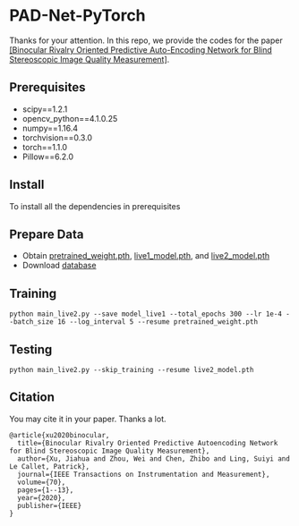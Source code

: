# PAD-Net-PyTorch

Thanks for your attention. In this repo, we provide the codes for the paper [[Binocular Rivalry Oriented Predictive Auto-Encoding Network for Blind Stereoscopic Image Quality Measurement]](https://arxiv.org/abs/1909.01738).

## Prerequisites
+ scipy==1.2.1
+ opencv_python==4.1.0.25
+ numpy==1.16.4
+ torchvision==0.3.0
+ torch==1.1.0
+ Pillow==6.2.0

## Install
To install all the dependencies in prerequisites

## Prepare Data
+ Obtain [pretrained_weight.pth](https://drive.google.com/file/d/1xsRaJOPbLVG58Fco7tCk92v0NBngCUhP/view?usp=sharing), [live1_model.pth](https://drive.google.com/file/d/1fZ3cXUW0ueTzecSp5eqJm_22UJWzKAmV/view?usp=sharing), and [live2_model.pth](https://drive.google.com/file/d/1cgWsmUclN54rvwAHyNwriqqrHouyStg4/view?usp=sharing)
+ Download [database](https://drive.google.com/drive/folders/1QkhhfFlaNu6v0jhumtgxQFD3TcVECA3S?usp=sharing)

## Training
```
python main_live2.py --save model_live1 --total_epochs 300 --lr 1e-4 --batch_size 16 --log_interval 5 --resume pretrained_weight.pth
```

## Testing
```
python main_live2.py --skip_training --resume live2_model.pth
```

## Citation
You may cite it in your paper. Thanks a lot.

```
@article{xu2020binocular,
  title={Binocular Rivalry Oriented Predictive Autoencoding Network for Blind Stereoscopic Image Quality Measurement},
  author={Xu, Jiahua and Zhou, Wei and Chen, Zhibo and Ling, Suiyi and Le Callet, Patrick},
  journal={IEEE Transactions on Instrumentation and Measurement},
  volume={70},
  pages={1--13},
  year={2020},
  publisher={IEEE}
}
```


